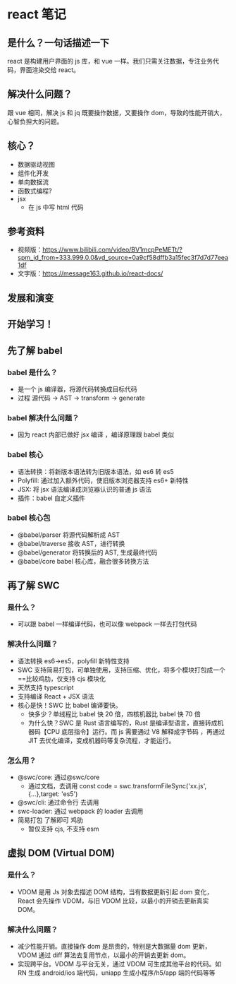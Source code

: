 # react 笔记 <Badge type="warning" text="doing" />

## 是什么？一句话描述一下

react 是构建用户界面的 js 库，和 vue 一样。我们只需关注数据，专注业务代码，界面渲染交给 react。

## 解决什么问题？

跟 vue 相同，解决 js 和 jq 既要操作数据，又要操作 dom，导致的性能开销大，心智负担大的问题。

## 核心？

- 数据驱动视图
- 组件化开发
- 单向数据流
- 函数式编程?
- jsx
  - 在 js 中写 html 代码

## 参考资料

- 视频版：https://www.bilibili.com/video/BV1mcpPeMETt/?spm_id_from=333.999.0.0&vd_source=0a9cf58dffb3a15fec3f7d7d77eea1df
- 文字版：https://message163.github.io/react-docs/

## 发展和演变

## 开始学习！

## 先了解 babel

### babel 是什么？

- 是一个 js 编译器，将源代码转换成目标代码
- 过程 源代码 -> AST -> transform -> generate

### babel 解决什么问题？

- 因为 react 内部已做好 jsx 编译 ，编译原理跟 babel 类似

### babel 核心

- 语法转换：将新版本语法转为旧版本语法，如 es6 转 es5
- Polyfill: 通过加入额外代码，使旧版本浏览器支持 es6+ 新特性
- JSX: 将 jsx 语法编译成浏览器认识的普通 js 语法
- 插件：babel 自定义插件

### babel 核心包

- @babel/parser 将源代码解析成 AST
- @babel/traverse 接收 AST，进行转换
- @babel/generator 将转换后的 AST, 生成最终代码
- @babel/core babel 核心库，融合很多转换方法

## 再了解 SWC

### 是什么？

- 可以跟 babel 一样编译代码，也可以像 webpack 一样去打包代码

### 解决什么问题？

- 语法转换 es6->es5，polyfill 新特性支持
- SWC 支持简易打包，可单独使用，支持压缩、优化，将多个模块打包成一个 ==比较鸡肋，仅支持 cjs 模块化
- 天然支持 typescript
- 支持编译 React + JSX 语法
- 核心是快！SWC 比 babel 编译要快。
  - 快多少？单线程比 babel 快 20 倍，四核机器比 babel 快 70 倍
  - 为什么快？SWC 是 Rust 语言编写的，Rust 是编译型语言，直接转成机器码【CPU 底层指令】运行。而 js 需要通过 V8 解释成字节码 ，再通过 JIT 去优化编译，变成机器码等复杂流程，才能运行。

### 怎么用？

- @swc/core: 通过@swc/core
  - 通过文档，去调用 const code = swc.transformFileSync('xx.js', {...},target: 'es5')
- @swc/cli: 通过命令行 去调用
- swc-loader: 通过 webpack 的 loader 去调用
- 简易打包 了解即可 鸡肋
  - 暂仅支持 cjs, 不支持 esm

## 虚拟 DOM (Virtual DOM)

### 是什么？

- VDOM 是用 Js 对象去描述 DOM 结构，当有数据更新引起 dom 变化，React 会先操作 VDOM，与旧 VDOM 比较，以最小的开销去更新真实 DOM。

### 解决什么问题？

- 减少性能开销。直接操作 dom 是昂贵的，特别是大数据量 dom 更新，VDOM 通过 diff 算法去复用节点，以最小的开销去更新 dom。
- 实现跨平台。VDOM 与平台无关，通过 VDOM 可生成其他平台的代码。如 RN 生成 android/ios 端代码，uniapp 生成小程序/h5/app 端的代码等等
